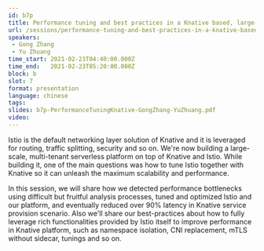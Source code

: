 ```yaml
---
id: b7p
title: Performance tuning and best practices in a Knative based, large-scale serverless platform with Istio
url: /sessions/performance-tuning-and-best-practices-in-a-knative-based,-large-scale-serverless-platform-with-istio
speakers:
 - Gong Zhang
 - Yu Zhuang
time_start: 2021-02-23T04:40:00.000Z
time_end:   2021-02-23T05:20:00.000Z
block: b
slot: 7
format: presentation 
language: chinese
tags:
slides: b7p-PerformanceTuningKnative-GongZhang-YuZhuang.pdf
video:
---
```


Istio is the default networking layer solution of Knative and it is leveraged for routing, traffic splitting, security and so on. We're now building a large-scale, multi-tenant serverless platform on top of Knative and Istio. While building it, one of the main questions was how to tune Istio together with Knative so it can unleash the maximum scalability and performance. 

In this session, we will share how we detected performance bottlenecks using difficult but fruitful analysis processes, tuned and optimized Istio and our platform, and eventually reduced over 90% latency in Knative service provision scenario. Also we'll share our best-practices about how to fully leverage rich functionalities provided by Istio itself to improve performance in Knative platform, such as namespace isolation, CNI replacement, mTLS without sidecar, tunings and so on.
